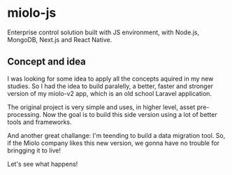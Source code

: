 # miolo-js
Enterprise control solution built with JS environment, with Node.js, MongoDB, Next.js and React Native.

## Concept and idea

I was looking for some idea to apply all the concepts aquired in my new studies. So I had the idea to build paralelly, a better, faster and stronger version of my miolo-v2 app, which is an old school Laravel application.

The original project is very simple and uses, in higher level, asset pre-processing. Now the goal is to build this side version using a lot of better tools and frameworks.

And another great challange: I'm teending to build a data migration tool. So, if the Miolo company likes this new version, we gonna have no trouble for bringging it to live!

Let's see what happens!
